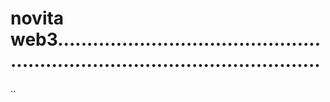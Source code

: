 # novita web3..................................................................................................
..
